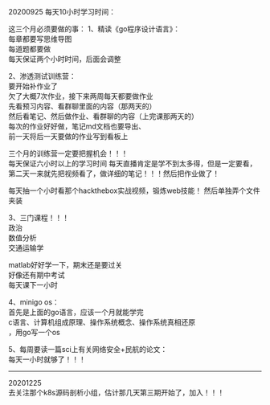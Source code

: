20200925
每天10小时学习时间：


这三个月必须要做的事： 
1、精读《go程序设计语言》：   
每章都要写思维导图   
每道题都要做    
每天保证两个小时时间，后面会调整    
 

2、渗透测试训练营：    
要开始补作业了   
欠了大概7次作业，接下来两周每天都要做作业   
先看预习内容、看群聊里面的内容（那两天的）   
然后看笔记、然后做作业、看群聊的内容（上完课那两天的）   
每次的作业好好做，笔记md文档也要导出、    
前一天将后一天要做的作业写到看板上   

三个月的训练营一定要把握机会！！！   
每天保证六小时以上的学习时间
每天直播肯定是学不到太多得，但是一定要看，第二天一来就先把视频看了，做详细的笔记！！！然后把作业做了！


每天抽一个小时看那个hackthebox实战视频，锻炼web技能！
然后单独弄个文件夹装



3、三门课程！！！   
政治    
数值分析    
交通运输学   

matlab好好学一下，期末还是要过关   
好像还有期中考试    
每天课下一小时   


4、minigo os：    
首先是上面的go语言，应该一个月就能学完    
c语言、计算机组成原理、操作系统概念、操作系统真相还原   
，用go写一个os   
  
5、每周要读一篇sci上有关网络安全+民航的论文：   
每天一小时就够了！！！   

---
20201225    
去关注那个k8s源码剖析小组，估计那几天第三期开始了，加入！！！    



